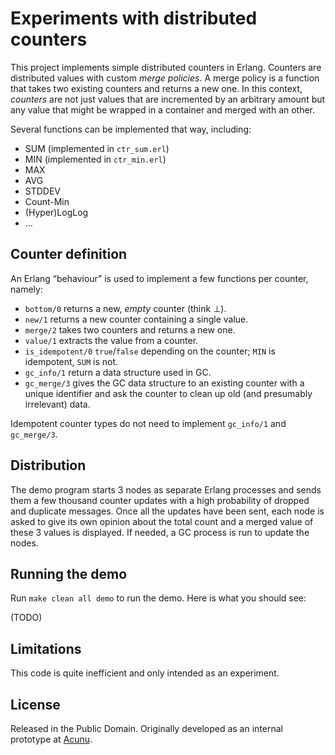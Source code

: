 Experiments with distributed counters
=====================================

This project implements simple distributed counters in Erlang.
Counters are distributed values with custom *merge policies*. A merge policy is a function that takes two existing counters and returns a new one.
In this context, *counters* are not just values that are incremented by an arbitrary amount but any value that might be wrapped in a container and merged with an other.

Several functions can be implemented that way, including:

* SUM (implemented in `ctr_sum.erl`)
* MIN (implemented in `ctr_min.erl`)
* MAX
* AVG
* STDDEV
* Count-Min
* (Hyper)LogLog
* …

Counter definition
------------------

An Erlang “behaviour” is used to implement a few functions per counter, namely:

* `bottom/0` returns a new, *empty* counter (think ⊥).
* `new/1` returns a new counter containing a single value.
* `merge/2` takes two counters and returns a new one.
* `value/1` extracts the value from a counter.
* `is_idempotent/0` `true`/`false` depending on the counter; `MIN` is idempotent, `SUM` is not.
* `gc_info/1` return a data structure used in GC.
* `gc_merge/3` gives the GC data structure to an existing counter with a unique identifier and ask the counter to clean up old (and presumably irrelevant) data.

Idempotent counter types do not need to implement `gc_info/1` and `gc_merge/3`.

Distribution
------------

The demo program starts 3 nodes as separate Erlang processes and sends them a few thousand counter updates with a high probability of dropped and duplicate messages. Once all the updates have been sent, each node is asked to give its own opinion about the total count and a merged value of these 3 values is displayed. If needed, a GC process is run to update the nodes.


Running the demo
----------------

Run `make clean all demo` to run the demo.
Here is what you should see:

(TODO)

Limitations
-----------

This code is quite inefficient and only intended as an experiment.

License
-------

Released in the Public Domain.
Originally developed as an internal prototype at [Acunu](http://acunu.com/).
